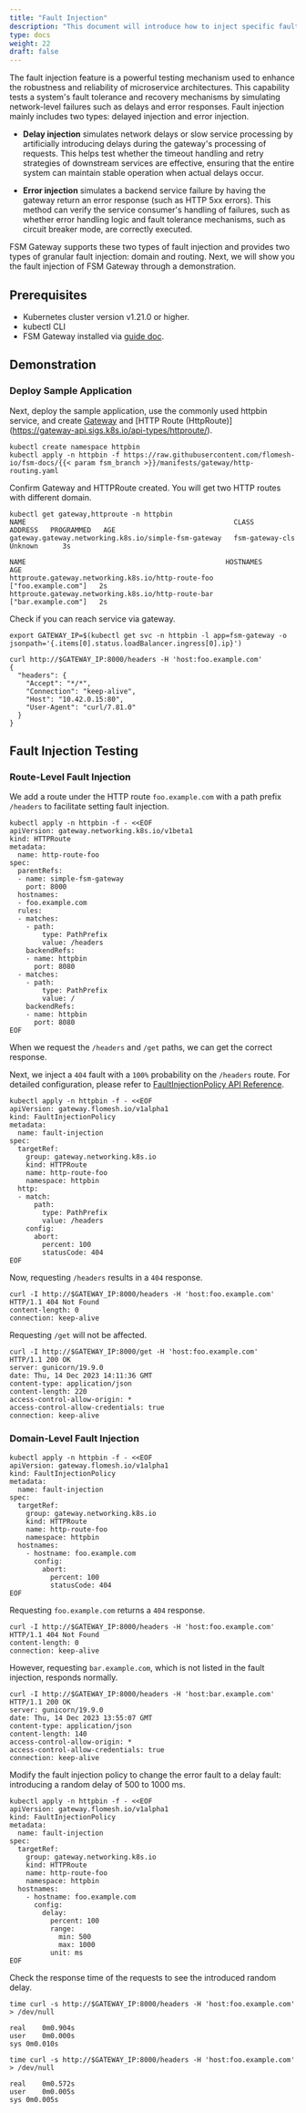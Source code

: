 ```yaml
---
title: "Fault Injection"
description: "This document will introduce how to inject specific faults at the gateway level to test the behavior and stability of the system."
type: docs
weight: 22
draft: false
---
```


The fault injection feature is a powerful testing mechanism used to enhance the robustness and reliability of microservice architectures. This capability tests a system's fault tolerance and recovery mechanisms by simulating network-level failures such as delays and error responses. Fault injection mainly includes two types: delayed injection and error injection.

- **Delay injection** simulates network delays or slow service processing by artificially introducing delays during the gateway's processing of requests. This helps test whether the timeout handling and retry strategies of downstream services are effective, ensuring that the entire system can maintain stable operation when actual delays occur.

- **Error injection** simulates a backend service failure by having the gateway return an error response (such as HTTP 5xx errors). This method can verify the service consumer's handling of failures, such as whether error handling logic and fault tolerance mechanisms, such as circuit breaker mode, are correctly executed.

FSM Gateway supports these two types of fault injection and provides two types of granular fault injection: domain and routing. Next, we will show you the fault injection of FSM Gateway through a demonstration.

## Prerequisites

  * Kubernetes cluster version v1.21.0 or higher.
  * kubectl CLI
  * FSM Gateway installed via [guide doc](/guides/traffic_management/ingress/fsm_gateway/installation).

## Demonstration
  
### Deploy Sample Application

Next, deploy the sample application, use the commonly used httpbin service, and create [Gateway](https://gateway-api.sigs.k8s.io/api-types/gateway/) and [HTTP Route (HttpRoute)] (https://gateway-api.sigs.k8s.io/api-types/httproute/).

```shell
kubectl create namespace httpbin
kubectl apply -n httpbin -f https://raw.githubusercontent.com/flomesh-io/fsm-docs/{{< param fsm_branch >}}/manifests/gateway/http-routing.yaml
```

Confirm Gateway and HTTPRoute created. You will get two HTTP routes with different domain.

```shell
kubectl get gateway,httproute -n httpbin
NAME                                                   CLASS             ADDRESS   PROGRAMMED   AGE
gateway.gateway.networking.k8s.io/simple-fsm-gateway   fsm-gateway-cls             Unknown      3s

NAME                                                 HOSTNAMES             AGE
httproute.gateway.networking.k8s.io/http-route-foo   ["foo.example.com"]   2s
httproute.gateway.networking.k8s.io/http-route-bar   ["bar.example.com"]   2s
```

Check if you can reach service via gateway.

```shell
export GATEWAY_IP=$(kubectl get svc -n httpbin -l app=fsm-gateway -o jsonpath='{.items[0].status.loadBalancer.ingress[0].ip}')

curl http://$GATEWAY_IP:8000/headers -H 'host:foo.example.com'
{
  "headers": {
    "Accept": "*/*",
    "Connection": "keep-alive",
    "Host": "10.42.0.15:80",
    "User-Agent": "curl/7.81.0"
  }
}
```

## Fault Injection Testing

### Route-Level Fault Injection

We add a route under the HTTP route `foo.example.com` with a path prefix `/headers` to facilitate setting fault injection.

```shell
kubectl apply -n httpbin -f - <<EOF
apiVersion: gateway.networking.k8s.io/v1beta1
kind: HTTPRoute
metadata:
  name: http-route-foo
spec:
  parentRefs:
  - name: simple-fsm-gateway
    port: 8000
  hostnames:
  - foo.example.com
  rules:
  - matches:
    - path:
        type: PathPrefix
        value: /headers
    backendRefs:
    - name: httpbin
      port: 8080  
  - matches:
    - path:
        type: PathPrefix
        value: /
    backendRefs:
    - name: httpbin
      port: 8080
EOF
```

When we request the `/headers` and `/get` paths, we can get the correct response.

Next, we inject a `404` fault with a `100%` probability on the `/headers` route. For detailed configuration, please refer to [FaultInjectionPolicy API Reference](/api_reference/policyattachment/v1alpha1/#gateway.flomesh.io/v1alpha1.FaultInjectionPolicy).

```shell
kubectl apply -n httpbin -f - <<EOF
apiVersion: gateway.flomesh.io/v1alpha1
kind: FaultInjectionPolicy
metadata:
  name: fault-injection
spec:
  targetRef:
    group: gateway.networking.k8s.io
    kind: HTTPRoute
    name: http-route-foo
    namespace: httpbin
  http:
  - match:
      path:
        type: PathPrefix
        value: /headers
    config: 
      abort:
        percent: 100
        statusCode: 404
EOF
```

Now, requesting `/headers` results in a `404` response.

```shell
curl -I http://$GATEWAY_IP:8000/headers -H 'host:foo.example.com'
HTTP/1.1 404 Not Found
content-length: 0
connection: keep-alive
```

Requesting `/get` will not be affected.

```shell
curl -I http://$GATEWAY_IP:8000/get -H 'host:foo.example.com'
HTTP/1.1 200 OK
server: gunicorn/19.9.0
date: Thu, 14 Dec 2023 14:11:36 GMT
content-type: application/json
content-length: 220
access-control-allow-origin: *
access-control-allow-credentials: true
connection: keep-alive
```

### Domain-Level Fault Injection

```shell
kubectl apply -n httpbin -f - <<EOF
apiVersion: gateway.flomesh.io/v1alpha1
kind: FaultInjectionPolicy
metadata:
  name: fault-injection
spec:
  targetRef:
    group: gateway.networking.k8s.io
    kind: HTTPRoute
    name: http-route-foo
    namespace: httpbin
  hostnames:
    - hostname: foo.example.com
      config: 
        abort:
          percent: 100
          statusCode: 404
EOF
```

Requesting `foo.example.com` returns a `404` response.

```shell
curl -I http://$GATEWAY_IP:8000/headers -H 'host:foo.example.com'
HTTP/1.1 404 Not Found
content-length: 0
connection: keep-alive
```

However, requesting `bar.example.com`, which is not listed in the fault injection, responds normally.

```
curl -I http://$GATEWAY_IP:8000/headers -H 'host:bar.example.com'
HTTP/1.1 200 OK
server: gunicorn/19.9.0
date: Thu, 14 Dec 2023 13:55:07 GMT
content-type: application/json
content-length: 140
access-control-allow-origin: *
access-control-allow-credentials: true
connection: keep-alive
```

Modify the fault injection policy to change the error fault to a delay fault: introducing a random delay of 500 to 1000 ms.

```shell
kubectl apply -n httpbin -f - <<EOF
apiVersion: gateway.flomesh.io/v1alpha1
kind: FaultInjectionPolicy
metadata:
  name: fault-injection
spec:
  targetRef:
    group: gateway.networking.k8s.io
    kind: HTTPRoute
    name: http-route-foo
    namespace: httpbin
  hostnames:
    - hostname: foo.example.com
      config: 
        delay:
          percent: 100
          range: 
            min: 500
            max: 1000
          unit: ms
EOF
```

Check the response time of the requests to see the introduced random delay.

```shell
time curl -s http://$GATEWAY_IP:8000/headers -H 'host:foo.example.com' > /dev/null

real	0m0.904s
user	0m0.000s
sys	0m0.010s

time curl -s http://$GATEWAY_IP:8000/headers -H 'host:foo.example.com' > /dev/null

real	0m0.572s
user	0m0.005s
sys	0m0.005s
```
